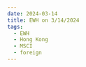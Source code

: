 ```yaml
---
date: 2024-03-14
title: EWH on 3/14/2024
tags: 
  - EWH
  - Hong Kong
  - MSCI
  - foreign
---
```

<div class="post">
<snapshot-grid 
    :reports="['2024/03/13/CTA/EWH', '2024/03/14/CTA/EWH', '2024/03/14/MTP/EWH']"
    chart="2024/03/14/Chart/EWH"
/>
<p>

</p>
<p>

</p>
</div>